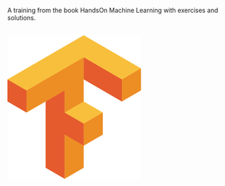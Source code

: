 A training from the book HandsOn Machine Learning with exercises and solutions.
<br>
<br>

<img src="https://github.com/RafaeldeLimaThomaz/HandsOnMachineLearning/blob/main/readme.png" width="60%" /> 
